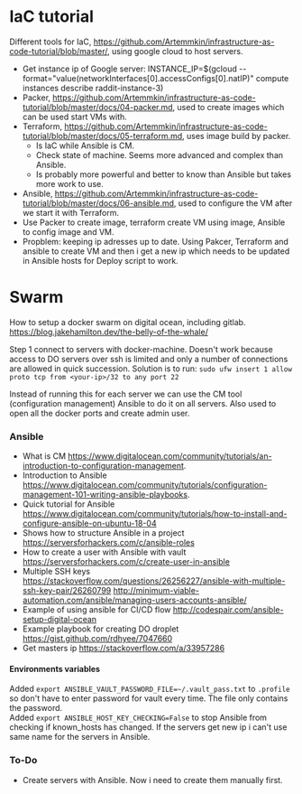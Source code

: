 
IaC tutorial
==================

Different tools for IaC, https://github.com/Artemmkin/infrastructure-as-code-tutorial/blob/master/, using google cloud to host servers.

- Get instance ip of Google server: INSTANCE_IP=$(gcloud --format="value(networkInterfaces[0].accessConfigs[0].natIP)" compute instances describe raddit-instance-3)
- Packer, https://github.com/Artemmkin/infrastructure-as-code-tutorial/blob/master/docs/04-packer.md, used to create images which can be used start VMs with.
- Terraform, https://github.com/Artemmkin/infrastructure-as-code-tutorial/blob/master/docs/05-terraform.md, uses image build by packer.
    - Is IaC while Ansible is CM. 
    - Check state of machine. Seems more advanced and complex than Ansible.
    - Is probably more powerful and better to know than Ansible but takes more work to use.
- Ansible, https://github.com/Artemmkin/infrastructure-as-code-tutorial/blob/master/docs/06-ansible.md, used to configure the VM after we start it with Terraform.
- Use Packer to create image, terraform create VM using image, Ansible to config image and VM.
- Propblem: keeping ip adresses up to date. Using Pakcer, Terraform and ansible to create VM and then i get a new ip which needs to be updated in Ansible hosts for Deploy script to work.

Swarm
==================

How to setup a docker swarm on digital ocean, including gitlab.
    https://blog.jakehamilton.dev/the-belly-of-the-whale/


Step 1 connect to servers with docker-machine. Doesn't work because access to DO servers over ssh is limited and only a number of connections are allowed in quick succession. 
Solution is to run: `sudo ufw insert 1 allow proto tcp from <your-ip>/32 to any port 22`

Instead of running this for each server we can use the CM tool (configuration management) Ansible to do it on all servers. Also used to open all the docker ports and create admin user.



### Ansible

- What is CM https://www.digitalocean.com/community/tutorials/an-introduction-to-configuration-management.  
- Introduction to Ansible https://www.digitalocean.com/community/tutorials/configuration-management-101-writing-ansible-playbooks.
- Quick tutorial for Ansible https://www.digitalocean.com/community/tutorials/how-to-install-and-configure-ansible-on-ubuntu-18-04
- Shows how to structure Ansible in a project https://serversforhackers.com/c/ansible-roles
- How to create a user with Ansible with vault https://serversforhackers.com/c/create-user-in-ansible
- Multiple SSH keys https://stackoverflow.com/questions/26256227/ansible-with-multiple-ssh-key-pair/26260799 http://minimum-viable-automation.com/ansible/managing-users-accounts-ansible/
- Example of using ansible for CI/CD flow http://codespair.com/ansible-setup-digital-ocean
- Example playbook for creating DO droplet https://gist.github.com/rdhyee/7047660
- Get masters ip https://stackoverflow.com/a/33957286



#### Environments variables

Added `export ANSIBLE_VAULT_PASSWORD_FILE=~/.vault_pass.txt` to `.profile` so don't have to enter password for vault every time. The file only contains the password.  
Added `export ANSIBLE_HOST_KEY_CHECKING=False` to stop Ansible from checking if known_hosts has changed. If the servers get new ip i can't use same name for the servers in Ansible.



### To-Do
- Create servers with Ansible. Now i need to create them manually first.
